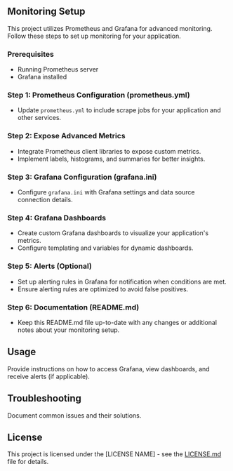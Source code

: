 ## Monitoring Setup

This project utilizes Prometheus and Grafana for advanced monitoring. Follow these steps to set up monitoring for your application.

### Prerequisites

- Running Prometheus server
- Grafana installed

### Step 1: Prometheus Configuration (prometheus.yml)

- Update `prometheus.yml` to include scrape jobs for your application and other services.

### Step 2: Expose Advanced Metrics

- Integrate Prometheus client libraries to expose custom metrics.
- Implement labels, histograms, and summaries for better insights.

### Step 3: Grafana Configuration (grafana.ini)

- Configure `grafana.ini` with Grafana settings and data source connection details.

### Step 4: Grafana Dashboards

- Create custom Grafana dashboards to visualize your application's metrics.
- Configure templating and variables for dynamic dashboards.

### Step 5: Alerts (Optional)

- Set up alerting rules in Grafana for notification when conditions are met.
- Ensure alerting rules are optimized to avoid false positives.

### Step 6: Documentation (README.md)

- Keep this README.md file up-to-date with any changes or additional notes about your monitoring setup.

## Usage

Provide instructions on how to access Grafana, view dashboards, and receive alerts (if applicable).

## Troubleshooting

Document common issues and their solutions.

## License

This project is licensed under the [LICENSE NAME] - see the [LICENSE.md](LICENSE.md) file for details.